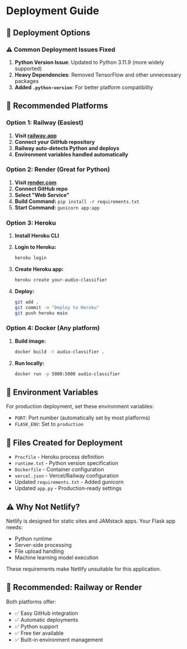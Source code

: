 # Deployment Guide

## 🚀 Deployment Options

### ⚠️ Common Deployment Issues Fixed

1. **Python Version Issue**: Updated to Python 3.11.9 (more widely supported)
2. **Heavy Dependencies**: Removed TensorFlow and other unnecessary packages
3. **Added `.python-version`**: For better platform compatibility

## 🎯 Recommended Platforms

### Option 1: Railway (Easiest)

1. **Visit [railway.app](https://railway.app)**
2. **Connect your GitHub repository**
3. **Railway auto-detects Python and deploys**
4. **Environment variables handled automatically**

### Option 2: Render (Great for Python)

1. **Visit [render.com](https://render.com)**
2. **Connect GitHub repo**
3. **Select "Web Service"**
4. **Build Command:** `pip install -r requirements.txt`
5. **Start Command:** `gunicorn app:app`

### Option 3: Heroku

1. **Install Heroku CLI**
2. **Login to Heroku:**
   ```bash
   heroku login
   ```

3. **Create Heroku app:**
   ```bash
   heroku create your-audio-classifier
   ```

4. **Deploy:**
   ```bash
   git add .
   git commit -m "Deploy to Heroku"
   git push heroku main
   ```

### Option 4: Docker (Any platform)

1. **Build image:**
   ```bash
   docker build -t audio-classifier .
   ```

2. **Run locally:**
   ```bash
   docker run -p 5000:5000 audio-classifier
   ```

## 📝 Environment Variables

For production deployment, set these environment variables:

- `PORT`: Port number (automatically set by most platforms)
- `FLASK_ENV`: Set to `production`

## 🔧 Files Created for Deployment

- `Procfile` - Heroku process definition
- `runtime.txt` - Python version specification
- `Dockerfile` - Container configuration
- `vercel.json` - Vercel/Railway configuration
- Updated `requirements.txt` - Added gunicorn
- Updated `app.py` - Production-ready settings

## ⚠️ Why Not Netlify?

Netlify is designed for static sites and JAMstack apps. Your Flask app needs:
- Python runtime
- Server-side processing
- File upload handling
- Machine learning model execution

These requirements make Netlify unsuitable for this application.

## 🎯 Recommended: Railway or Render

Both platforms offer:
- ✅ Easy GitHub integration
- ✅ Automatic deployments
- ✅ Python support
- ✅ Free tier available
- ✅ Built-in environment management

